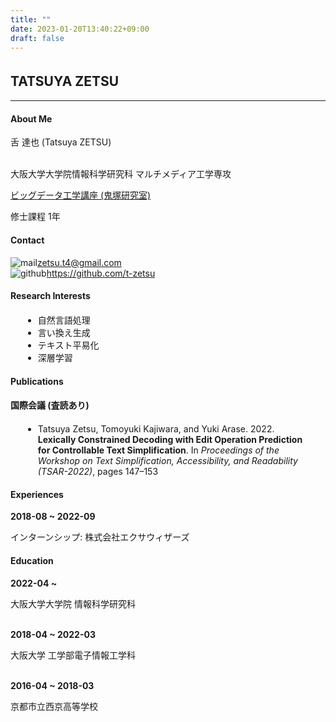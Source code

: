 ```yaml
---
title: ""
date: 2023-01-20T13:40:22+09:00
draft: false
---
```

## TATSUYA ZETSU　
***
<a name="about-me"></a>
#### About Me
<!-- 舌 達也 [(Tatsuya ZETSU)](en) -->
舌 達也 (Tatsuya ZETSU)
<br>
<br>

大阪大学大学院情報科学研究科 マルチメディア工学専攻

[ビッグデータ工学講座 (鬼塚研究室)](http://www-bigdata.ist.osaka-u.ac.jp/ja/home/)

修士課程 1年

<a name="contact"></a>
#### Contact
![mail](images/mail.svg)zetsu.t4@gmail.com
<br>
![github](images/mark-github.svg)https://github.com/t-zetsu

<a name="research"></a>
#### Research Interests
<ul style="margin:20px 20px">
<li> 自然言語処理 </li>
<li> 言い換え生成 </li>
<li> テキスト平易化 </li>
<li> 深層学習 </li>
</ul>

<a name="publications"></a>
#### Publications
__国際会議 (査読あり)__
<ul style="margin:20px 20px">
    <li> Tatsuya Zetsu, Tomoyuki Kajiwara, and Yuki Arase. 2022. <b> Lexically Constrained Decoding with Edit Operation Prediction for Controllable Text Simplification</b>. In <i>Proceedings of the Workshop on Text Simplification, Accessibility, and Readability (TSAR-2022)</i>, pages 147–153
    </li>
</ul>


<a name="experiences"></a>
#### Experiences
__2018-08 ~ 2022-09__

インターンシップ: 株式会社エクサウィザーズ

<a name="education"></a>
#### Education
__2022-04 ~__

大阪大学大学院 情報科学研究科
<br>
<br>

__2018-04 ~ 2022-03__

大阪大学 工学部電子情報工学科
<br>
<br>

__2016-04 ~ 2018-03__

京都市立西京高等学校




